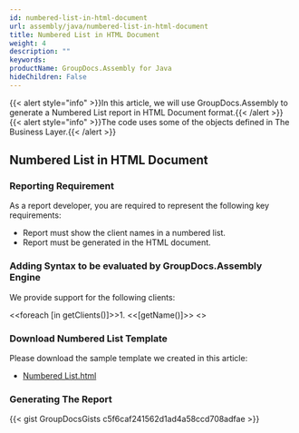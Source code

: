 ```yaml
---
id: numbered-list-in-html-document
url: assembly/java/numbered-list-in-html-document
title: Numbered List in HTML Document
weight: 4
description: ""
keywords: 
productName: GroupDocs.Assembly for Java
hideChildren: False
---
```

{{< alert style="info" >}}In this article, we will use GroupDocs.Assembly to generate a Numbered List report in HTML Document format.{{< /alert >}}{{< alert style="info" >}}The code uses some of the objects defined in The Business Layer.{{< /alert >}}

## Numbered List in HTML Document

### Reporting Requirement

As a report developer, you are required to represent the following key requirements:

*   Report must show the client names in a numbered list.
*   Report must be generated in the HTML document.

### Adding Syntax to be evaluated by GroupDocs.Assembly Engine

We provide support for the following clients:

<<foreach \[in getClients()\]>>1.  <<\[getName()\]>>
<</foreach>>

### Download Numbered List Template

Please download the sample template we created in this article:

*   [Numbered List.html](https://github.com/groupdocs-assembly/GroupDocs.Assembly-for-Java/blob/master/Examples/GroupDocs.Assembly.Examples.Java/Data/Storage/Html%20Templates/Numbered%20List.html?raw=true)

### Generating The Report

{{< gist GroupDocsGists c5f6caf241562d1ad4a58ccd708adfae >}}


